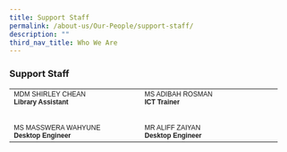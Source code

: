 ```yaml
---
title: Support Staff
permalink: /about-us/Our-People/support-staff/
description: ""
third_nav_title: Who We Are
---
```

### **Support Staff**

<table border="0" cellpadding="0" cellspacing="0" style="width:694px">
	<thead>
	</thead>
	<tbody>
		<tr>
			<td style="width:218px"><span style="font-family:Arial,Helvetica,sans-serif"><span style="font-size:12px">MDM SHIRLEY CHEAN<br>
			<strong>Library Assistant</strong></span></span></td>
			<td style="width:230px"><span style="font-family:Arial,Helvetica,sans-serif"><span style="font-size:12px">MS ADIBAH ROSMAN<br>
			<strong>ICT Trainer</strong></span></span></td>
		</tr>
		<tr>
			<td style="width:218px">&nbsp;</td>
			<td style="width:230px">&nbsp;</td>
		</tr>
		<tr>
			<td style="width:218px"><span style="font-family:Arial,Helvetica,sans-serif"><span style="font-size:12px">MS MASSWERA WAHYUNE<br>
			<strong>Desktop Engineer</strong></span></span></td>
			<td style="width:230px"><span style="font-family:Arial,Helvetica,sans-serif"><span style="font-size:12px">MR ALIFF ZAIYAN<br>
			<strong>Desktop Engineer</strong></span></span></td>
		</tr>
	</tbody>
</table>

<p>&nbsp;</p>